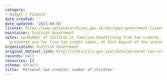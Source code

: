 ```yaml
---
category:
- Budget / Finance
date_created: ''
date_updated: '2023-04-04'
license: https://www.nationalarchives.gov.uk/doc/open-government-licence/version/3/
maintainer: Scottish Government
notes: <p>Number of children in families benefitting from tax credits. The figures
  presented are for live tax credit cases, at 31st August of the stated years.</p>
organization: Scottish Government
original_dataset_link: http://statistics.gov.scot/data/personal-tax-credits-number-of-children
records: null
resources: []
schema: default
title: 'Personal tax credits: number of children'
---
```

